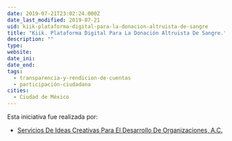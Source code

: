 ```yaml
---
date: 2019-07-21T23:02:24.000Z
date_last_modified: 2019-07-21
uid: kiik-plataforma-digital-para-la-donacion-altruista-de-sangre
title: "Kiik. Plataforma Digital Para La Donación Altruista De Sangre."
description: ""
type: 
website: 
date_ini: 
date_end: 
tags:
  - transparencia-y-rendicion-de-cuentas
  - participación-ciudadana
cities: 
  - Ciudad de México
---
```


Esta iniciativa fue realizada por:

- [Servicios De Ideas Creativas Para El Desarrollo De Organizaciones, A.C.](/i/servicios-de-ideas-creativas-para-el-desarrollo-de-organizaciones-a-c.html)
